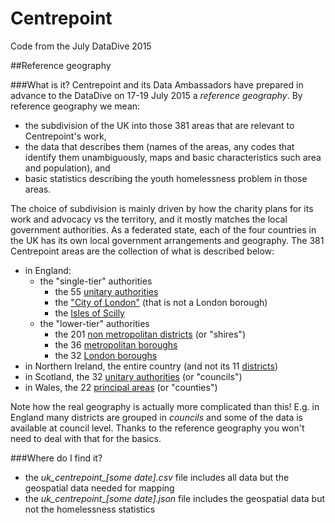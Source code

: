 Centrepoint
===========
Code from the July DataDive 2015

##Reference geography

###What is it?
Centrepoint and its Data Ambassadors have prepared in advance to the DataDive on 17-19 July 2015 a _reference geography_. By reference geography we mean:
- the subdivision of the UK into those 381 areas that are relevant to Centrepoint's work,
- the data that describes them (names of the areas, any codes that identify them unambiguously, maps and basic characteristics such area and population), and
- basic statistics describing the youth homelessness problem in those areas.

The choice of subdivision is mainly driven by how the charity plans for its work and advocacy vs the territory, and it mostly matches the local government authorities. As a federated state, each of the four countries in the UK has its own local government arrangements and geography. The 381 Centrepoint areas are the collection of what is described below:
- in England:
  - the "single-tier" authorities
    - the 55 [unitary authorities](https://en.wikipedia.org/wiki/Unitary_authorities_of_England)
    - the ["City of London"](https://en.wikipedia.org/wiki/City_of_London_Corporation) (that is not a London borough)
    - the [Isles of Scilly](https://en.wikipedia.org/wiki/Isles_of_Scilly)
  - the "lower-tier" authorities
    - the 201 [non metropolitan districts](https://en.wikipedia.org/wiki/Non-metropolitan_district) (or "shires")
    - the 36 [metropolitan boroughs](https://en.wikipedia.org/wiki/Metropolitan_borough)
    - the 32 [London boroughs](https://en.wikipedia.org/wiki/London_boroughs)
- in Northern Ireland, the entire country (and not its 11 [districts](https://en.wikipedia.org/wiki/Local_government_in_Northern_Ireland))
- in Scotland, the 32 [unitary authorities](https://en.wikipedia.org/wiki/Local_government_in_Scotland) (or "councils")
- in Wales, the 22 [principal areas](https://en.wikipedia.org/wiki/Local_government_in_Wales) (or "counties")

Note how the real geography is actually more complicated than this! E.g. in England many districts are grouped in _councils_ and some of the data is available at council level. Thanks to the reference geography you won't need to deal with that for the basics.

###Where do I find it?
- the _uk\_centrepoint\_\[some date\].csv_ file includes all data but the geospatial data needed for mapping
- the _uk\_centrepoint\_\[some date\].json_ file includes the geospatial data but not the homelessness statistics
